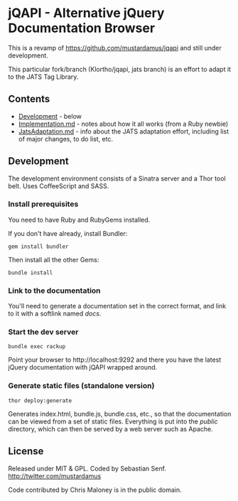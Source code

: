# jQAPI - Alternative jQuery Documentation Browser

This is a revamp of https://github.com/mustardamus/jqapi and still under development.

This particular fork/branch (Klortho/jqapi, jats branch) is an effort to adapt it to
the JATS Tag Library.

## Contents

* [Development](#development) - below
* [Implementation.md](Implementation.md) - notes about how it all works (from a Ruby newbie)
* [JatsAdaptation.md](JatsAdaptation.md) - info about the JATS adaptation effort, including list
  of major changes, to do list, etc.


## Development

The development environment consists of a Sinatra server and a Thor
tool belt.  Uses CoffeeScript and SASS.

### Install prerequisites

You need to have Ruby and RubyGems installed.

If you don't have already, install Bundler:

    gem install bundler

Then install all the other Gems:

    bundle install

### Link to the documentation

You'll need to generate a documentation set in the correct format, and link to
it with a softlink named *docs*.

### Start the dev server

    bundle exec rackup

Point your browser to http://localhost:9292 and there you have the latest jQuery
documentation with jQAPI wrapped around.

### Generate static files (standalone version)

    thor deploy:generate

Generates index.html, bundle.js, bundle.css, etc., so that the documentation can be
viewed from a set of static files.  Everything is put into the *public* directory,
which can then be served by a web server such as Apache.

## License

Released under MIT & GPL. Coded by Sebastian Senf. http://twitter.com/mustardamus

Code contributed by Chris Maloney is in the public domain.
